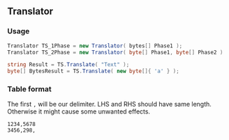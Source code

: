## Translator
### Usage
```csharp
Translator TS_1Phase = new Translator( bytes[] Phase1 );
Translator TS_2Phase = new Translator( byte[] Phase1, byte[] Phase2 )

string Result = TS.Translate( "Text" );
byte[] BytesResult = TS.Translate( new byte[]{ 'a' } );
```

### Table format
The first `,` will be our delimiter. LHS and RHS should have same length. Otherwise it might cause some unwanted effects.
```
1234,5678
3456,298,
```
